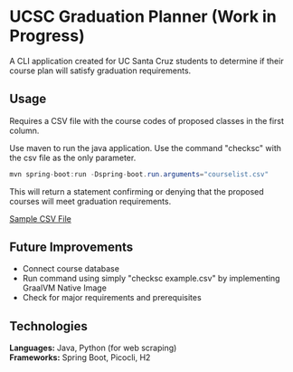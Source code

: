 # UCSC Graduation Planner (Work in Progress)
A CLI application created for UC Santa Cruz students to determine if their
course plan will satisfy graduation requirements. 
## Usage
Requires a CSV file with the course codes of proposed classes in the first
column.

Use maven to run the java application. Use the command "checksc" with the csv
file as the only parameter.
```java
mvn spring-boot:run -Dspring-boot.run.arguments="courselist.csv"
```

This will return a statement confirming or denying that the proposed courses
will meet graduation requirements. 

[Sample CSV File](./src/main/resources/example.csv)

## Future Improvements
- Connect course database
- Run command using simply "checksc example.csv" by implementing GraalVM Native
Image
- Check for major requirements and prerequisites

## Technologies
**Languages:** Java, Python (for web scraping) 
<br />**Frameworks:** Spring Boot, Picocli, H2

